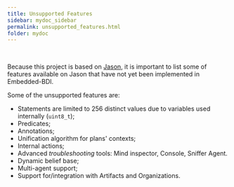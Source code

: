 ```yaml
---
title: Unsupported Features
sidebar: mydoc_sidebar
permalink: unsupported_features.html
folder: mydoc
---
```


<br>

Because this project is based on [Jason](http://jason.sourceforge.net/wp/), it is important to list some of features available on Jason that have not yet been implemented in Embedded-BDI.

Some of the unsupported features are:

* Statements are limited to 256 distinct values due to variables used internally (`uint8_t`);
* Predicates;
* Annotations;
* Unification algorithm for plans' contexts;
* Internal actions;
* Advanced _troubleshooting_ tools: Mind inspector, Console, Sniffer Agent.
* Dynamic belief base;
* Multi-agent support;
* Support for/integration with Artifacts and Organizations.